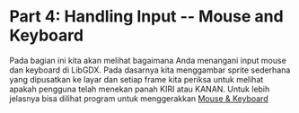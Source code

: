 # Part 4: Handling Input -- Mouse and Keyboard

Pada bagian ini kita akan melihat bagaimana Anda menangani input mouse dan keyboard di LibGDX. Pada dasarnya kita menggambar sprite sederhana yang dipusatkan ke layar dan setiap frame kita periksa untuk melihat apakah pengguna telah menekan panah KIRI atau KANAN.  Untuk lebih jelasnya bisa dilihat program untuk menggerakkan [Mouse & Keyboard](http://www.gamefromscratch.com/post/2013/10/15/LibGDX-Tutorial-4-Handling-the-mouse-and-keyboard.aspx) 

